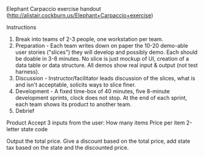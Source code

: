 Elephant Carpaccio exercise handout
(http://alistair.cockburn.us/Elephant+Carpaccio+exercise)

Instructions
1.   Break into teams of 2-3 people, one workstation per team.
2.   Preparation - Each team writes down on paper the 10-20 demo-able user stories ("slices") they will develop and possibly demo. Each should be doable in 3-8 minutes. No slice is just mockup of UI, creation of a data table or data structure. All demos show real input & output (not test harness).
3.   Discussion - Instructor/facilitator leads discussion of the slices, what is and isn't acceptable, solicits ways to slice finer.
4.   Development - A fixed time-box of 40 minutes, five 8-minute development sprints, clock does not stop. At the end of each sprint, each team shows its product to another team.
5.    Debrief

Product
Accept 3 inputs from the user:
How many items
Price per item
2-letter state code

Output the total price. Give a discount based on the total price, add state tax based on the state and the discounted price.

